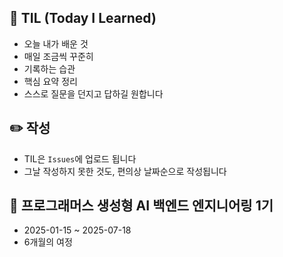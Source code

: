 ## 📝 TIL (Today I Learned)

- 오늘 내가 배운 것
- 매일 조금씩 꾸준히
- 기록하는 습관
- 핵심 요약 정리
- 스스로 질문을 던지고 답하길 원합니다

## ✏️ 작성

- TIL은 `Issues`에 업로드 됩니다
- 그날 작성하지 못한 것도, 편의상 날짜순으로 작성됩니다


## 📌 프로그래머스 생성형 AI 백엔드 엔지니어링 1기

- 2025-01-15 ~ 2025-07-18
- 6개월의 여정

